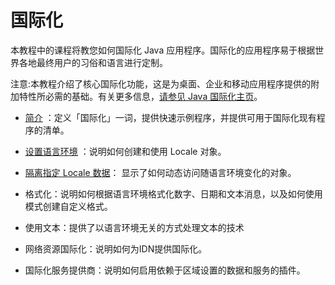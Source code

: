 # 国际化

本教程中的课程将教您如何国际化 Java 应用程序。国际化的应用程序易于根据世界各地最终用户的习俗和语言进行定制。

注意:本教程介绍了核心国际化功能，这是为桌面、企业和移动应用程序提供的附加特性所必需的基础。有关更多信息，[请参见 Java 国际化主页](https://www.oracle.com/java/technologies/javase/Internationalization.html#mobile)。

- [简介](./intro/) ：定义「国际化」一词，提供快速示例程序，并提供可用于国际化现有程序的清单。

- [设置语言环境](./locale/) ：说明如何创建和使用 Locale 对象。

- [隔离指定 Locale 数据](./resbundle/)： 显示了如何动态访问随语言环境变化的对象。

- 格式化：说明如何根据语言环境格式化数字、日期和文本消息，以及如何使用模式创建自定义格式。

- 使用文本：提供了以语言环境无关的方式处理文本的技术

- 网络资源国际化：说明如何为IDN提供国际化。

- 国际化服务提供商：说明如何启用依赖于区域设置的数据和服务的插件。

